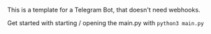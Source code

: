 This is a template for a Telegram Bot, that doesn't need webhooks.

Get started with starting / opening the main.py with `python3 main.py`
